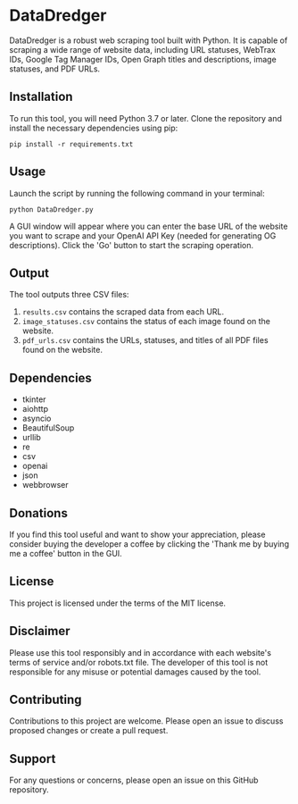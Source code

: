 # DataDredger

DataDredger is a robust web scraping tool built with Python. It is capable of scraping a wide range of website data, including URL statuses, WebTrax IDs, Google Tag Manager IDs, Open Graph titles and descriptions, image statuses, and PDF URLs.

## Installation

To run this tool, you will need Python 3.7 or later. Clone the repository and install the necessary dependencies using pip:

```
pip install -r requirements.txt
```

## Usage

Launch the script by running the following command in your terminal:

```
python DataDredger.py
```

A GUI window will appear where you can enter the base URL of the website you want to scrape and your OpenAI API Key (needed for generating OG descriptions). Click the 'Go' button to start the scraping operation.

## Output

The tool outputs three CSV files:

1. `results.csv` contains the scraped data from each URL.
2. `image_statuses.csv` contains the status of each image found on the website.
3. `pdf_urls.csv` contains the URLs, statuses, and titles of all PDF files found on the website.

## Dependencies

- tkinter
- aiohttp
- asyncio
- BeautifulSoup
- urllib
- re
- csv
- openai
- json
- webbrowser

## Donations

If you find this tool useful and want to show your appreciation, please consider buying the developer a coffee by clicking the 'Thank me by buying me a coffee' button in the GUI.

## License

This project is licensed under the terms of the MIT license.

## Disclaimer

Please use this tool responsibly and in accordance with each website's terms of service and/or robots.txt file. The developer of this tool is not responsible for any misuse or potential damages caused by the tool.

## Contributing

Contributions to this project are welcome. Please open an issue to discuss proposed changes or create a pull request.

## Support

For any questions or concerns, please open an issue on this GitHub repository.
